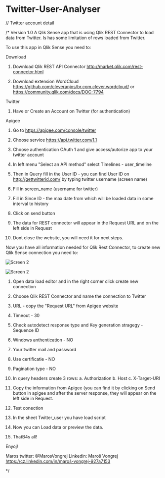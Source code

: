 # Twitter-User-Analyser

// Twitter account detail

/* Version 1.0
A Qlik Sense app that is using Qlik REST Connector to load data from Twitter. Is has some limitation of rows loaded from Twitter.


To use this app in Qlik Sense you need to: 

Download


1. Download Qlik REST API Connector http://market.qlik.com/rest-connector.html


2. Download extension WordCloud https://github.com/cleveranjos/br.com.clever.wordcloud/ or https://community.qlik.com/docs/DOC-7794



Twitter


1. Have or Create an Account on Twitter (for authentication)


Apigee


1. Go to https://apigee.com/console/twitter


2. Choose service https://api.twitter.com/1.1


3. Choose authentication OAuth 1 and give access/autorize app to your twitter account


4. In left menu "Select an API method" select Timelines - user_timeline 


5. Then in Query fill in the User ID - you can find User ID on http://gettwitterid.com/ by typing twitter username (screen name)


6. Fill in screen_name (username for twitter)


7. Fill in Since ID - the max date from which will be loaded data in some interval to history


8. Click on send button


9. The data for REST connector will appear in the Request URL and on the left side in Request


10. Dont close the website, you will need it for next steps.


Now you have all information needed for Qlik Rest Connector, to create new Qlik Sense connection you need to:

![Screen 2](https://raw.githubusercontent.com/marosvongrej/Twitter-User-Analyser/master/QSSET1.png "Screen 2")

![Screen 2](https://raw.githubusercontent.com/marosvongrej/Twitter-User-Analyser/master/QSSET2.png "Screen 2")

1. Open data load editor and in the right corner click create new connection


2. Choose Qlik REST Connector and name the connection to Twitter


3. URL - copy the "Request URL" from Apigee website 


4. Timeout - 30


5. Check autodetect response type and Key generation stragegy - Sequence ID


6. Windows anthentication - NO


7. Your twitter mail and password


8. Use certificatie - NO


9. Pagination type - NO


10. In query headers create 3 rows:
    a. Authorization
    b. Host
    c. X-Target-URI


11. Copy the information from Apigee (you can find it by clicking on Send button in apigee and after the server response, 
	they will appear on the left side in Request.


12. Test conection    


13. In the sheet Twitter_user you have load script


14. Now you can Load data or preview the data.


15. ThatB4s all!

Enyoj!

Maros twitter: @MarosVongrej Linkedin: Maroš Vongrej https://cz.linkedin.com/in/maroš-vongrej-927a7153
    
*/
